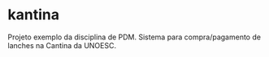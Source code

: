 # kantina

Projeto exemplo da disciplina de PDM.
Sistema para compra/pagamento de lanches na Cantina da UNOESC.